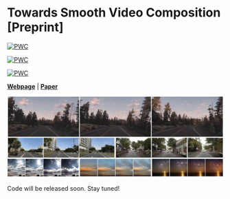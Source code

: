 # Towards Smooth Video Composition [Preprint]

[![PWC](https://img.shields.io/endpoint.svg?url=https://paperswithcode.com/badge/towards-smooth-video-composition/video-generation-on-sky-time-lapse)](https://paperswithcode.com/sota/video-generation-on-sky-time-lapse?p=towards-smooth-video-composition)

[![PWC](https://img.shields.io/endpoint.svg?url=https://paperswithcode.com/badge/towards-smooth-video-composition/video-generation-on-taichi)](https://paperswithcode.com/sota/video-generation-on-taichi?p=towards-smooth-video-composition)

[![PWC](https://img.shields.io/endpoint.svg?url=https://paperswithcode.com/badge/towards-smooth-video-composition/video-generation-on-youtube-driving)](https://paperswithcode.com/sota/video-generation-on-youtube-driving?p=towards-smooth-video-composition)

[**Webpage**](https://genforce.github.io/StyleSV) | [**Paper**](https://arxiv.org/abs/2212.07413)

![](./assets/stylesv_cover.jpg)

Code will be released soon. Stay tuned!
